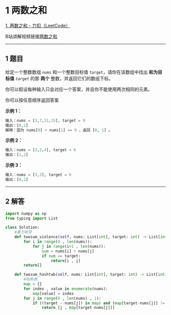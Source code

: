# 1 两数之和

[1. 两数之和 - 力扣（LeetCode）](https://leetcode.cn/problems/two-sum/)

B站讲解视频链接[两数之和]( https://www.bilibili.com/video/BV14v411n7DF/?share_source=copy_web&vd_source=31a1c76ddc1eaa699828c211cc19a5cc)

---

## 1 题目

给定一个整数数组 `nums` 和一个整数目标值 `target`，请你在该数组中找出 **和为目标值** *`target`* 的那 **两个** 整数，并返回它们的数组下标。

你可以假设每种输入只会对应一个答案，并且你不能使用两次相同的元素。

你可以按任意顺序返回答案

**示例 1：**

```python
输入：nums = [2,7,11,15], target = 9
输出：[0,1]
解释：因为 nums[0] + nums[1] == 9 ，返回 [0, 1] 。
```

**示例 2：**

```python
输入：nums = [3,2,4], target = 6
输出：[1,2]
```

**示例 3：**

```python
输入：nums = [3,3], target = 6
输出：[0,1]
```



---

## 2 解答

```python
import numpy as np
from typing import List

class Solution:
    #暴力枚举
    def twosum_violence(self, nums: List[int], target: int) -> List[int]:
        for i in range(0 , len(nums)):
            for j in range(i+1 , len(nums)):
                sum = nums[i] + nums[j]
                if sum == target:
                    return[i , j]
        return[]

    def twosum_hashtab(self, nums: List[int], target: int) -> List[int]:
        #哈希表
        map = {}
        for index , value in enumerate(nums):
            map[value] = index
        for j in range(0 , len(nums) , 1):
            if ((target - nums[j]) in map) and (map[target-nums[j]] != j) :
                return [j , map[target-nums[j]]]
```





